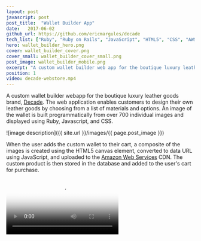 ```yaml
---
layout: post
javascript: post
post_title:  "Wallet Builder App"
date:   2017-06-02
github_url: https://github.com/ericmargules/decade
tech_list: ["Ruby", "Ruby on Rails", "JavaScript", "HTML5", "CSS", "AWS"]
hero: wallet_builder_hero.png
cover: wallet_builder_cover.png
cover_small: wallet_builder_cover_small.png
post_image: wallet_builder_mobile.png
excerpt: "A custom wallet builder web app for the boutique luxury leather goods brand, Decade. The wallet builder enables customers to design and purchase their own leather goods by building a composite image of the custom wallet based on the user's selection of materials and options."
position: 1
video: decade-webstore.mp4
---
```


A custom wallet builder webapp for the boutique luxury leather goods brand, [Decade](http://www.decadeleather.com). The web application enables customers to design their own leather goods by choosing from a list of materials and options. An image of the wallet is built programmatically from over 700 individual images and displayed using Ruby, Javascript, and CSS. 

![image description]({{ site.url }}/images/{{ page.post_image }})

When the user adds the custom wallet to their cart, a composite of the images is created using the HTML5 canvas element, converted to data URL using JavaScript, and uploaded to the [Amazon Web Services](https://aws.amazon.com/) CDN. The custom product is then stored in the database and added to the user's cart for purchase.

<video class="post_video" poster="{{ site.url }}/images/{{ page.hero }}" controls loop>
	<source src="{{ site.url }}/videos/{{ page.video }}" type="video/mp4">
	Your browser does not support the video tag.
</video>